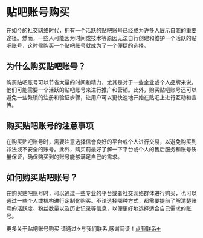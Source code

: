 # 贴吧账号购买

在如今的社交网络时代，拥有一个活跃的贴吧账号已经成为许多人展示自我的重要途径。然而，一些人可能因为时间或技术等原因无法自行创建和维护一个活跃的贴吧账号，这时候购买一个贴吧账号就成为了一个便捷的选择。

## 为什么购买贴吧账号？

购买贴吧账号可以节省大量的时间和精力，尤其是对于一些企业或个人品牌来说，他们可能需要一个活跃的贴吧账号来进行推广和营销。此外，购买贴吧账号还可以避免一些繁琐的注册和验证步骤，让用户可以更快速地开始在贴吧上进行互动和宣传。

## 购买贴吧账号的注意事项

在购买贴吧账号时，需要注意选择信誉良好的平台或个人进行交易，以避免购买到非法或不安全的账号。此外，购买前最好了解一下平台或个人的售后服务和账号质量保证，确保购买到的账号能够满足自己的需求。

## 如何购买贴吧账号？

在购买贴吧账号时，可以通过一些专业的平台或者社交网络群体进行购买，也可以通过一些个人或机构进行定制化购买。不论选择哪种方式，都需要提前了解清楚账号的活跃度、粉丝数量以及历史记录等信息，以便更好地选择适合自己需求的账号。

更多关于贴吧账号购买 请通过✈与我们联系,感谢阅读！[点我联系✈](https://dl.G208.com)
